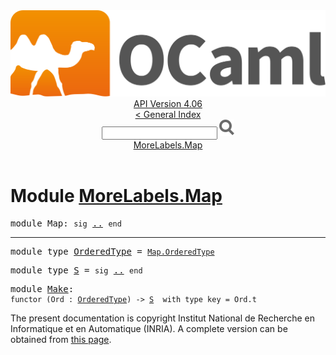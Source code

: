 <!-- ((! set title API !)) ((! set documentation !)) ((! set api !)) ((! set nobreadcrumb !)) -->
<div class="api"><header><nav class="toc brand"><a class="brand" href="https://ocaml.org/"><img src="colour-logo-gray.svg" class="svg" alt="OCaml"></a></nav><nav class="toc"><div class="toc_version"><a href="/docs" id="version-select">API Version 4.06</a></div><a href="index.html">&lt; General Index</a><div class="api_search"><input type="text" name="apisearch" id="api_search" oninput="mySearch(false);" onkeypress="this.oninput();" onclick="this.oninput();" onpaste="this.oninput();">
<img src="search_icon.svg" alt="Search" class="svg" onclick="mySearch(false)"></div>
<div id="search_results"></div><div class="toc_title"><a href="#top">MoreLabels.Map</a></div><ul></ul></nav></header>

<h1>Module <a href="type_MoreLabels.Map.html">MoreLabels.Map</a></h1>

<pre><span id="MODULEMap"><span class="keyword">module</span> Map</span>: <code class="code"><span class="keyword">sig</span></code> <a href="MoreLabels.Map.html">..</a> <code class="code"><span class="keyword">end</span></code></pre><hr width="100%">

<pre><span id="MODULETYPEOrderedType"><span class="keyword">module type</span> <a href="MoreLabels.Map.OrderedType.html">OrderedType</a></span> = <code class="type"><a href="Map.OrderedType.html">Map.OrderedType</a></code></pre>
<pre><span id="MODULETYPES"><span class="keyword">module type</span> <a href="MoreLabels.Map.S.html">S</a></span> = <code class="code"><span class="keyword">sig</span></code> <a href="MoreLabels.Map.S.html">..</a> <code class="code"><span class="keyword">end</span></code></pre>
<pre><span id="MODULEMake"><span class="keyword">module</span> <a href="MoreLabels.Map.Make.html">Make</a></span>: <div class="sig_block"><code class="code"><span class="keyword">functor</span>&nbsp;(</code><code class="code"><span class="constructor">Ord</span></code><code class="code">&nbsp;:&nbsp;</code><code class="type"><a href="MoreLabels.Map.OrderedType.html">OrderedType</a></code><code class="code">)&nbsp;<span class="keywordsign">-&gt;</span>&nbsp;</code><code class="type"><a href="MoreLabels.Map.S.html">S</a></code><code class="type">  with type key = Ord.t</code></div></pre><div class="copyright">The present documentation is copyright Institut National de Recherche en Informatique et en Automatique (INRIA). A complete version can be obtained from <a href="http://caml.inria.fr/pub/docs/manual-ocaml/">this page</a>.</div></div>